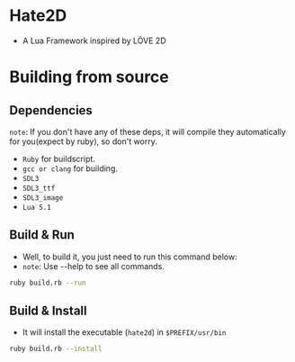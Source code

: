 # Hate2D
- A Lua Framework inspired by LÖVE 2D

# Building from source

## Dependencies
`note`: If you don't have any of these deps, it will compile they automatically for you(expect by ruby), so don't worry.

- `Ruby` for buildscript.
- `gcc or clang` for building.
- `SDL3`
- `SDL3_ttf`
- `SDL3_image`
- `Lua 5.1`

## Build & Run
- Well, to build it, you just need to run this command below:
- `note`: Use --help to see all commands.

```bash
ruby build.rb --run
```

## Build & Install
- It will install the executable (`hate2d`) in `$PREFIX/usr/bin`
```bash
ruby build.rb --install
```